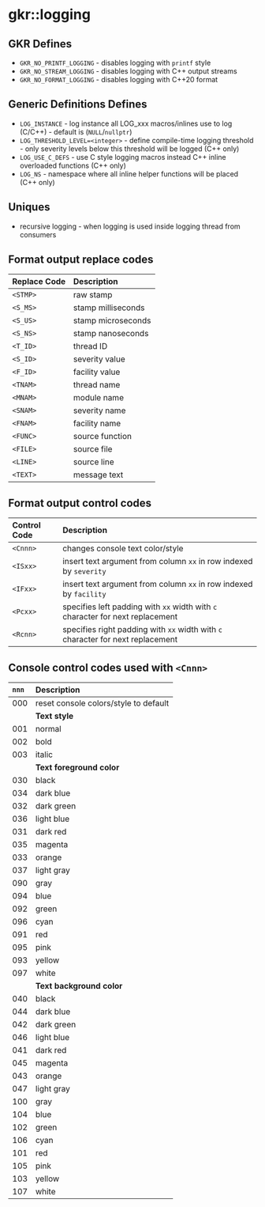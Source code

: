 # gkr::logging

## GKR Defines
- `GKR_NO_PRINTF_LOGGING` - disables logging with `printf` style
- `GKR_NO_STREAM_LOGGING` - disables logging with C++ output streams
- `GKR_NO_FORMAT_LOGGING` - disables logging with C++20 format

## Generic Definitions Defines
- `LOG_INSTANCE` - log instance all LOG_xxx macros/inlines use to log (C/C++) - default is (`NULL`/`nullptr`)
- `LOG_THRESHOLD_LEVEL=<integer>` - define compile-time logging threshold - only severity levels below this threshold will be logged (C++ only)
- `LOG_USE_C_DEFS` - use C style logging macros instead C++ inline overloaded functions (C++ only)
- `LOG_NS` - namespace where all inline helper functions will be placed (C++ only)

## Uniques
- recursive logging - when logging is used inside logging thread from consumers

## Format output replace codes

| Replace Code | Description
| :--- | :---
| `<STMP>` | raw stamp
| `<S_MS>` | stamp milliseconds
| `<S_US>` | stamp microseconds
| `<S_NS>` | stamp nanoseconds
| `<T_ID>` | thread ID
| `<S_ID>` | severity value
| `<F_ID>` | facility value
| `<TNAM>` | thread name
| `<MNAM>` | module name
| `<SNAM>` | severity name
| `<FNAM>` | facility name
| `<FUNC>` | source function
| `<FILE>` | source file
| `<LINE>` | source line
| `<TEXT>` | message text

## Format output control codes

| Control Code | Description
| :--- | :---
| `<Cnnn>` | changes console text color/style
| `<ISxx>` | insert text argument from column `xx` in row indexed by `severity`
| `<IFxx>` | insert text argument from column `xx` in row indexed by `facility`
| `<Pcxx>` | specifies left padding with `xx` width with `c` character for next replacement
| `<Rcnn>` | specifies right padding with `xx` width with `c` character for next replacement

## Console control codes used with `<Cnnn>`

`nnn` | Description
| :--- | :---
| 000 | reset console colors/style to default
| | **Text style**
| 001 | normal
| 002 | bold
| 003 | italic
| | **Text foreground color**
| 030 | black
| 034 | dark blue
| 032 | dark green
| 036 | light blue
| 031 | dark red
| 035 | magenta
| 033 | orange
| 037 | light gray
| 090 | gray
| 094 | blue
| 092 | green
| 096 | cyan
| 091 | red
| 095 | pink
| 093 | yellow
| 097 | white
| | **Text background color**
| 040 | black
| 044 | dark blue
| 042 | dark green
| 046 | light blue
| 041 | dark red
| 045 | magenta
| 043 | orange
| 047 | light gray
| 100 | gray
| 104 | blue
| 102 | green
| 106 | cyan
| 101 | red
| 105 | pink
| 103 | yellow
| 107 | white

